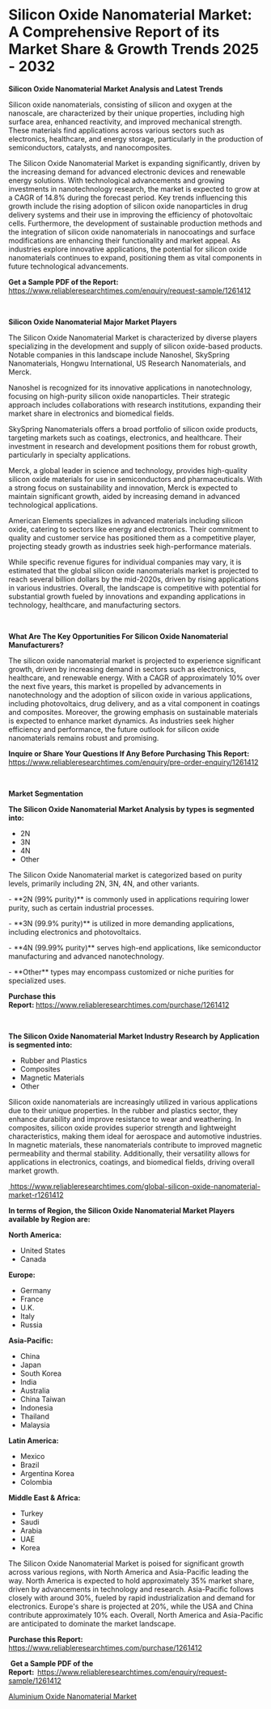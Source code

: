 <p><h1>Silicon Oxide Nanomaterial Market: A Comprehensive Report of its Market Share & Growth Trends 2025 - 2032</h1></p><p><strong>Silicon Oxide Nanomaterial Market Analysis and Latest Trends</strong></p>
<p><p>Silicon oxide nanomaterials, consisting of silicon and oxygen at the nanoscale, are characterized by their unique properties, including high surface area, enhanced reactivity, and improved mechanical strength. These materials find applications across various sectors such as electronics, healthcare, and energy storage, particularly in the production of semiconductors, catalysts, and nanocomposites.</p><p>The Silicon Oxide Nanomaterial Market is expanding significantly, driven by the increasing demand for advanced electronic devices and renewable energy solutions. With technological advancements and growing investments in nanotechnology research, the market is expected to grow at a CAGR of 14.8% during the forecast period. Key trends influencing this growth include the rising adoption of silicon oxide nanoparticles in drug delivery systems and their use in improving the efficiency of photovoltaic cells. Furthermore, the development of sustainable production methods and the integration of silicon oxide nanomaterials in nanocoatings and surface modifications are enhancing their functionality and market appeal. As industries explore innovative applications, the potential for silicon oxide nanomaterials continues to expand, positioning them as vital components in future technological advancements.</p></p>
<p><strong>Get a Sample PDF of the Report:&nbsp;</strong> <a href="https://www.reliableresearchtimes.com/enquiry/request-sample/1261412?utm_campaign=2007&utm_medium=2&utm_source=Github&utm_content=ia&utm_term=02022025&utm_id=silicon-oxide-nanomaterial">https://www.reliableresearchtimes.com/enquiry/request-sample/1261412</a></p>
<p>&nbsp;</p>
<p><strong>Silicon Oxide Nanomaterial Major Market Players</strong></p>
<p><p>The Silicon Oxide Nanomaterial Market is characterized by diverse players specializing in the development and supply of silicon oxide-based products. Notable companies in this landscape include Nanoshel, SkySpring Nanomaterials, Hongwu International, US Research Nanomaterials, and Merck.</p><p>Nanoshel is recognized for its innovative applications in nanotechnology, focusing on high-purity silicon oxide nanoparticles. Their strategic approach includes collaborations with research institutions, expanding their market share in electronics and biomedical fields.</p><p>SkySpring Nanomaterials offers a broad portfolio of silicon oxide products, targeting markets such as coatings, electronics, and healthcare. Their investment in research and development positions them for robust growth, particularly in specialty applications.</p><p>Merck, a global leader in science and technology, provides high-quality silicon oxide materials for use in semiconductors and pharmaceuticals. With a strong focus on sustainability and innovation, Merck is expected to maintain significant growth, aided by increasing demand in advanced technological applications.</p><p>American Elements specializes in advanced materials including silicon oxide, catering to sectors like energy and electronics. Their commitment to quality and customer service has positioned them as a competitive player, projecting steady growth as industries seek high-performance materials.</p><p>While specific revenue figures for individual companies may vary, it is estimated that the global silicon oxide nanomaterials market is projected to reach several billion dollars by the mid-2020s, driven by rising applications in various industries. Overall, the landscape is competitive with potential for substantial growth fueled by innovations and expanding applications in technology, healthcare, and manufacturing sectors.</p></p>
<p>&nbsp;</p>
<p><strong>What Are The Key Opportunities For Silicon Oxide Nanomaterial Manufacturers?</strong></p>
<p><p>The silicon oxide nanomaterial market is projected to experience significant growth, driven by increasing demand in sectors such as electronics, healthcare, and renewable energy. With a CAGR of approximately 10% over the next five years, this market is propelled by advancements in nanotechnology and the adoption of silicon oxide in various applications, including photovoltaics, drug delivery, and as a vital component in coatings and composites. Moreover, the growing emphasis on sustainable materials is expected to enhance market dynamics. As industries seek higher efficiency and performance, the future outlook for silicon oxide nanomaterials remains robust and promising.</p></p>
<p><strong>Inquire or Share Your Questions If Any Before Purchasing This Report:</strong> <a href="https://www.reliableresearchtimes.com/enquiry/pre-order-enquiry/1261412?utm_campaign=2007&utm_medium=2&utm_source=Github&utm_content=ia&utm_term=02022025&utm_id=silicon-oxide-nanomaterial">https://www.reliableresearchtimes.com/enquiry/pre-order-enquiry/1261412</a></p>
<p>&nbsp;</p>
<p><strong>Market Segmentation</strong></p>
<p><strong>The Silicon Oxide Nanomaterial Market Analysis by types is segmented into:</strong></p>
<p><ul><li>2N</li><li>3N</li><li>4N</li><li>Other</li></ul></p>
<p><p>The Silicon Oxide Nanomaterial market is categorized based on purity levels, primarily including 2N, 3N, 4N, and other variants. </p><p>- **2N (99% purity)** is commonly used in applications requiring lower purity, such as certain industrial processes. </p><p>- **3N (99.9% purity)** is utilized in more demanding applications, including electronics and photovoltaics.</p><p>- **4N (99.99% purity)** serves high-end applications, like semiconductor manufacturing and advanced nanotechnology. </p><p>- **Other** types may encompass customized or niche purities for specialized uses.</p></p>
<p><strong>Purchase this Report:&nbsp;</strong><a href="https://www.reliableresearchtimes.com/purchase/1261412?utm_campaign=2007&utm_medium=2&utm_source=Github&utm_content=ia&utm_term=02022025&utm_id=silicon-oxide-nanomaterial">https://www.reliableresearchtimes.com/purchase/1261412</a></p>
<p>&nbsp;</p>
<p><strong>The Silicon Oxide Nanomaterial Market Industry Research by Application is segmented into:</strong></p>
<p><ul><li>Rubber and Plastics</li><li>Composites</li><li>Magnetic Materials</li><li>Other</li></ul></p>
<p><p>Silicon oxide nanomaterials are increasingly utilized in various applications due to their unique properties. In the rubber and plastics sector, they enhance durability and improve resistance to wear and weathering. In composites, silicon oxide provides superior strength and lightweight characteristics, making them ideal for aerospace and automotive industries. In magnetic materials, these nanomaterials contribute to improved magnetic permeability and thermal stability. Additionally, their versatility allows for applications in electronics, coatings, and biomedical fields, driving overall market growth.</p></p>
<p><a href="https://www.reliableresearchtimes.com/global-silicon-oxide-nanomaterial-market-r1261412?utm_campaign=2007&utm_medium=2&utm_source=Github&utm_content=ia&utm_term=02022025&utm_id=silicon-oxide-nanomaterial">&nbsp;https://www.reliableresearchtimes.com/global-silicon-oxide-nanomaterial-market-r1261412</a></p>
<p><strong>In terms of Region, the Silicon Oxide Nanomaterial Market Players available by Region are:</strong></p>
<p>
    <p> <strong> North America: </strong>
        <ul>
            <li>United States</li>
            <li>Canada</li>
        </ul>
        </p> 
    <p> <strong> Europe: </strong>
        <ul>
            <li>Germany</li>
            <li>France</li>
            <li>U.K.</li>
            <li>Italy</li>
            <li>Russia</li>
        </ul>
        </p> 
    <p> <strong> Asia-Pacific: </strong>
        <ul>
            <li>China</li>
            <li>Japan</li>
            <li>South Korea</li>
            <li>India</li>
            <li>Australia</li>
            <li>China Taiwan</li>
            <li>Indonesia</li>
            <li>Thailand</li>
            <li>Malaysia</li>
        </ul>
        </p> 
    <p> <strong> Latin America: </strong>
        <ul>
            <li>Mexico</li>
            <li>Brazil</li>
            <li>Argentina Korea</li>
            <li>Colombia</li>
        </ul>
        </p> 
    <p> <strong> Middle East & Africa: </strong>
        <ul>
            <li>Turkey</li>
            <li>Saudi</li>
            <li>Arabia</li>
            <li>UAE</li>
            <li>Korea</li>
        </ul>
    </p>
    </p>
<p><p>The Silicon Oxide Nanomaterial Market is poised for significant growth across various regions, with North America and Asia-Pacific leading the way. North America is expected to hold approximately 35% market share, driven by advancements in technology and research. Asia-Pacific follows closely with around 30%, fueled by rapid industrialization and demand for electronics. Europe's share is projected at 20%, while the USA and China contribute approximately 10% each. Overall, North America and Asia-Pacific are anticipated to dominate the market landscape.</p></p>
<p><strong>Purchase this Report: </strong><a href="https://www.reliableresearchtimes.com/purchase/1261412?utm_campaign=2007&utm_medium=2&utm_source=Github&utm_content=ia&utm_term=02022025&utm_id=silicon-oxide-nanomaterial">https://www.reliableresearchtimes.com/purchase/1261412</a></p>
<p>&nbsp;<strong>Get a Sample PDF of the Report:&nbsp;&nbsp;</strong><a href="https://www.reliableresearchtimes.com/enquiry/request-sample/1261412?utm_campaign=2007&utm_medium=2&utm_source=Github&utm_content=ia&utm_term=02022025&utm_id=silicon-oxide-nanomaterial">https://www.reliableresearchtimes.com/enquiry/request-sample/1261412</a></p>
<p><strong></strong></p>
<p><p><a href="https://github.com/angelajermaine/Market-Research-Report-List-5/blob/main/aluminium-oxide-nanomaterial-market.md?utm_campaign=2007&utm_medium=2&utm_source=Github&utm_content=ia&utm_term=02022025&utm_id=silicon-oxide-nanomaterial">Aluminium Oxide Nanomaterial Market</a></p></p>
